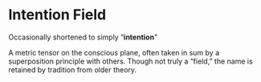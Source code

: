# Intention Field

Occasionally shortened to simply “**intention**”  

A metric tensor on the conscious plane, often taken in sum by a superposition principle with others. Though not truly a “field,” the name is retained by tradition from older theory.
